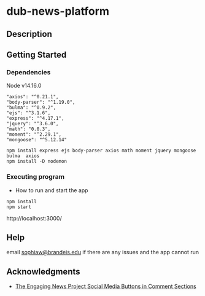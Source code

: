 # dub-news-platform



## Description



## Getting Started

### Dependencies

Node v14.16.0

    "axios": "^0.21.1",
    "body-parser": "^1.19.0",
    "bulma": "^0.9.2",
    "ejs": "^3.1.6",
    "express": "^4.17.1",
    "jquery": "^3.6.0",
    "math": "0.0.3",
    "moment": "^2.29.1",
    "mongoose": "^5.12.14"
    
    

```
npm install express ejs body-parser axios math moment jquery mongoose bulma  axios
npm install -D nodemon 
```


### Executing program

* How to run and start the app

```
npm install
npm start
```
http://localhost:3000/

## Help

email sophiaw@brandeis.edu if there are any issues and the app cannot run


## Acknowledgments

* [The Engaging News Project Social Media Buttons in Comment Sections](https://mediaengagement.org/wp-content/uploads/2014/04/ENP_Buttons_Report.pdf)
